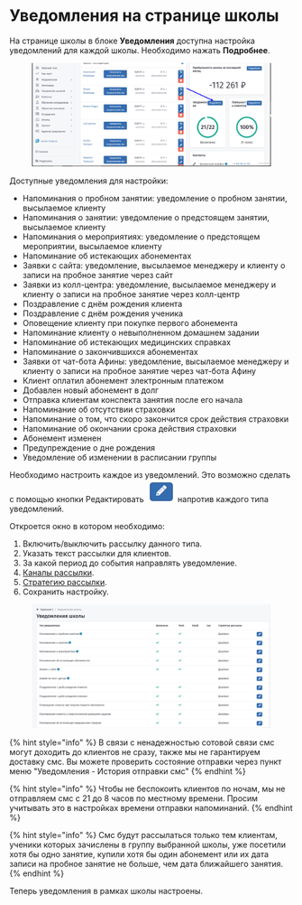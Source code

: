 # Уведомления на странице школы

На странице школы в блоке **Уведомления** доступна настройка уведомлений для каждой школы. Необходимо нажать **Подробнее**.

<figure><img src="../.gitbook/assets/image (1) (1) (1) (1) (1) (1) (1).png" alt=""><figcaption></figcaption></figure>

Доступные уведомления для настройки:

* Напоминания о пробном занятии: уведомление о пробном занятии, высылаемое клиенту
* Напоминания о занятии: уведомление о предстоящем занятии, высылаемое клиенту
* Напоминания о мероприятиях: уведомление о предстоящем мероприятии, высылаемое клиенту
* Напоминание об истекающих абонементах
* Заявки с сайта: уведомление, высылаемое менеджеру и клиенту о записи на пробное занятие через сайт
* Заявки из колл-центра: уведомление, высылаемое менеджеру и клиенту о записи на пробное занятие через колл-центр
* Поздравление с днём рождения клиента
* Поздравление с днём рождения ученика
* Оповещение клиенту при покупке первого абонемента
* Напоминание клиенту о невыполненном домашнем задании
* Напоминание об истекающих медицинских справках
* Напоминание о закончившихся абонементах
* Заявки от чат-бота Афины: уведомление, высылаемое менеджеру и клиенту о записи на пробное занятие через чат-бота Афину
* Клиент оплатил абонемент электронным платежом
* Добавлен новый абонемент в долг
* Отправка клиентам конспекта занятия после его начала
* Напоминание об отсутствии страховки
* Напоминание о том, что скоро закончится срок действия страховки
* Напоминание об окончании срока действия страховки
* Абонемент изменен
* Предупреждение о дне рождения
* Уведомление об изменении в расписании группы

Необходимо настроить каждое из уведомлений. Это возможно сделать с помощью кнопки Редактировать <img src="../.gitbook/assets/image (1) (1) (1) (1) (1) (1) (1) (1).png" alt="" data-size="original"> напротив каждого типа уведомлений.

Откроется окно в котором необходимо: &#x20;

1. Включить/выключить рассылку данного типа.
2. Указать текст рассылки для клиентов.
3. За какой период до события направлять уведомление.
4. [Каналы рассылки](https://informa.gitbook.io/education-erp/uvedomleniya/kanaly-rassylok).
5. [Стратегию рассылки](https://informa.gitbook.io/education-erp/uvedomleniya/strategiya-rassylki).
6. Сохранить настройку.

<figure><img src="../.gitbook/assets/image (2) (1) (1) (1) (1).png" alt=""><figcaption></figcaption></figure>

{% hint style="info" %}
В связи с ненадежностью сотовой связи смс могут доходить до клиентов не сразу, также мы не гарантируем доставку смс. Вы можете проверить состояние отправки через пункт меню "Уведомления - История отправки смс"
{% endhint %}

{% hint style="info" %}
Чтобы не беспокоить клиентов по ночам, мы не отправляем смс c 21 до 8 часов по местному времени. Просим учитывать это в настройках времени отправки напоминаний.
{% endhint %}

{% hint style="info" %}
Смс будут рассылаться только тем клиентам, ученики которых зачислены в группу выбранной школы, уже посетили хотя бы одно занятие, купили хотя бы один абонемент или их дата записи на пробное занятие не больше, чем дата ближайшего занятия.
{% endhint %}

Теперь уведомления в рамках школы настроены.
